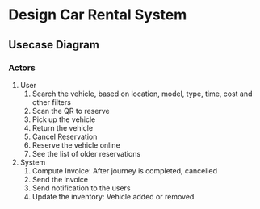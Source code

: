 # Design Car Rental System

## Usecase Diagram

### Actors
1. User
   1. Search the vehicle, based on location, model, type, time, cost and other filters
   2. Scan the QR to reserve
   3. Pick up the vehicle
   4. Return the vehicle
   5. Cancel Reservation
   6. Reserve the vehicle online
   7. See the list of older reservations
2. System
   1. Compute Invoice: After journey is completed, cancelled
   2. Send the invoice
   3. Send notification to the users
   4. Update the inventory: Vehicle added or removed